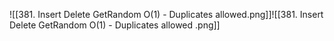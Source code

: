 ![[381. Insert Delete GetRandom O(1) - Duplicates allowed.png]]![[381. Insert Delete GetRandom O(1) - Duplicates allowed .png]]